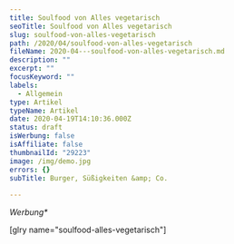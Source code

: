 ```yaml
---
title: Soulfood von Alles vegetarisch
seoTitle: Soulfood von Alles vegetarisch
slug: soulfood-von-alles-vegetarisch
path: /2020/04/soulfood-von-alles-vegetarisch
fileName: 2020-04---soulfood-von-alles-vegetarisch.md
description: ""
excerpt: ""
focusKeyword: ""
labels:
  - Allgemein
type: Artikel
typeName: Artikel
date: 2020-04-19T14:10:36.000Z
status: draft
isWerbung: false
isAffiliate: false
thumbnailId: "29223"
image: /img/demo.jpg
errors: {}
subTitle: Burger, Süßigkeiten &amp; Co.
  
---
```


_Werbung\*_

[glry name="soulfood-alles-vegetarisch"]

  